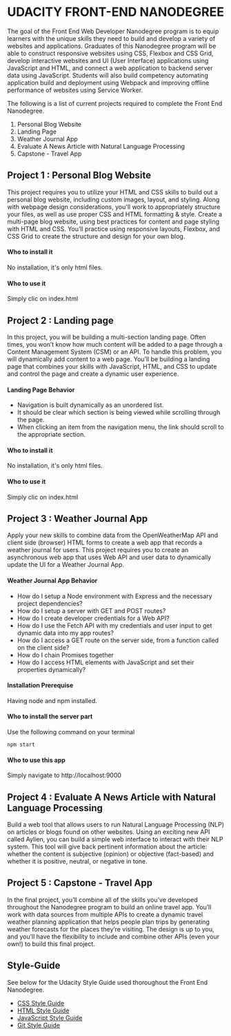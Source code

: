 # UDACITY FRONT-END NANODEGREE
The goal of the Front End Web Developer Nanodegree program is to equip learners with the unique skills they need to build and develop a variety of websites and applications. Graduates of this Nanodegree program will be able to construct responsive websites using CSS, Flexbox and CSS Grid, develop interactive websites and UI (User Interface) applications using JavaScript and HTML, and connect a web application to backend server data using JavaScript. Students will also build competency automating application build and deployment using Webpack and improving offline performance of websites using Service Worker.

The following is a list of current projects required to complete the Front End Nanodegree.
1. Personal Blog Website
2. Landing Page
3. Weather Journal App
4. Evaluate A News Article with Natural Language Processing
5. Capstone - Travel App


## Project 1 : Personal Blog Website
This project requires you to utilize your HTML and CSS skills to build out a personal blog website, including custom images, layout, and styling. Along with webpage design considerations, you'll work to appropriately structure your files, as well as use proper CSS and HTML formatting & style.
Create a multi-page blog website, using best practices for content and page styling with HTML and CSS. You’ll practice using responsive layouts, Flexbox, and CSS Grid to create the structure and design for your own blog.

#### Who to install it
No installation, it's only html files.

#### Who to use it
Simply clic on index.html


## Project 2 : Landing page
In this project, you will be building a multi-section landing page. Often times, you won’t know how much content will be added to a page through a Content Management System (CSM) or an API. To handle this problem, you will dynamically add content to a web page. You’ll be building a landing page that combines your skills with JavaScript, HTML, and CSS to update and control the page and create a dynamic user experience.

#### Landing Page Behavior
- Navigation is built dynamically as an unordered list.
- It should be clear which section is being viewed while scrolling through the page.
- When clicking an item from the navigation menu, the link should scroll to the appropriate section.

#### Who to install it
No installation, it's only html files.

#### Who to use it
Simply clic on index.html

## Project 3 : Weather Journal App
Apply your new skills to combine data from the OpenWeatherMap API and client side (browser) HTML forms to create a web app that records a weather journal for users. This project requires you to create an asynchronous web app that uses Web API and user data to dynamically update the UI for a Weather Journal App.

#### Weather Journal App Behavior
- How do I setup a Node environment with Express and the necessary project dependencies?
- How do I setup a server with GET and POST routes?
- How do I create developer credentials for a Web API?
- How do I use the Fetch API with my credentials and user input to get dynamic data into my app routes?
- How do I access a GET route on the server side, from a function called on the client side?
- How do I chain Promises together
- How do I access HTML elements with JavaScript and set their properties dynamically?

#### Installation Prerequise 
Having node and npm installed. 

#### Who to install the server part
Use the following command on your terminal
```
npm start
```
#### Who to use this app
Simply navigate to http://localhost:9000

## Project 4 : Evaluate A News Article with Natural Language Processing 
Build a web tool that allows users to run Natural Language Processing (NLP) on articles or blogs found on other websites. Using an exciting new API called Aylien, you can build a simple web interface to interact with their NLP system. This tool will give back pertinent information about the article: whether the content is subjective (opinion) or objective (fact-based) and whether it is positive, neutral, or negative in tone.


## Project 5 : Capstone - Travel App
In the final project, you’ll combine all of the skills you’ve developed throughout the Nanodegree program to build an online travel app. You’ll work with data sources from multiple APIs to create a dynamic travel weather planning application that helps people plan trips by generating weather forecasts for the places they’re visiting. The design is up to you, and you’ll have the flexibility to include and combine other APIs (even your own!) to build this final project.


## Style-Guide

See below for the Udacity Style Guide used thoroughout the Front End Nanodegree.

* [CSS Style Guide](http://udacity.github.io/frontend-nanodegree-styleguide/css.html)
* [HTML Style Guide](http://udacity.github.io/frontend-nanodegree-styleguide/)
* [JavaScript Style Guide](http://udacity.github.io/frontend-nanodegree-styleguide/javascript.html)
* [Git Style Guide](https://udacity.github.io/git-styleguide/)
